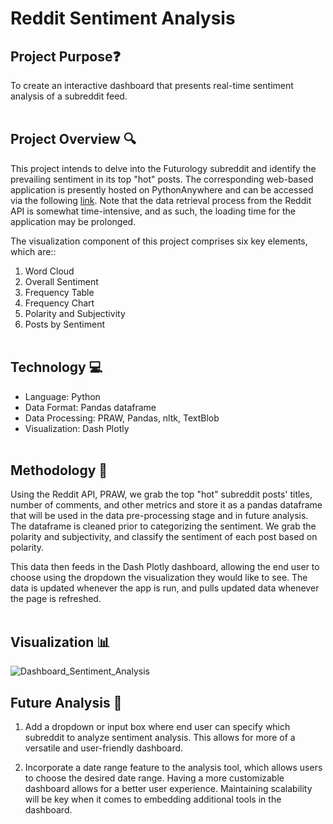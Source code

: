 # Reddit Sentiment Analysis
## Project Purpose:question:
To create an interactive dashboard that presents real-time sentiment analysis of a subreddit feed. 
<br><br>

## Project Overview :mag:
This project intends to delve into the Futurology subreddit and identify the prevailing sentiment in its top "hot" posts. The corresponding web-based application is presently hosted on PythonAnywhere and can be accessed via the following <a href="http://roguelash.pythonanywhere.com" title="here">link</a>. Note that the data retrieval process from the Reddit API is somewhat time-intensive, and as such, the loading time for the application may be prolonged.

The visualization component of this project comprises six key elements, which are::
1. Word Cloud
2. Overall Sentiment 
3. Frequency Table
4. Frequency Chart
5. Polarity and Subjectivity
6. Posts by Sentiment
<br><br>

## Technology :computer:
- Language: Python
- Data Format: Pandas dataframe
- Data Processing: PRAW, Pandas, nltk, TextBlob
- Visualization: Dash Plotly
<br><br>

## Methodology :memo:
Using the Reddit API, PRAW, we grab the top "hot" subreddit posts' titles, number of comments, and other metrics and store it as a pandas dataframe that will be used in the data pre-processing stage and in future analysis. The dataframe is cleaned prior to categorizing the sentiment. We grab the polarity and subjectivity, and classify the sentiment of each post based on polarity.

This data then feeds in the Dash Plotly dashboard, allowing the end user to choose using the dropdown the visualization they would like to see. The data is updated whenever the app is run, and pulls updated data whenever the page is refreshed.
<br><br>

## Visualization :bar_chart:
![Dashboard_Sentiment_Analysis](https://user-images.githubusercontent.com/10111217/230750792-8132cbe2-8557-4507-b7b8-c38af880b1e7.png)

## Future Analysis :high_brightness:
1. Add a dropdown or input box where end user can specify which subreddit to analyze sentiment analysis. This allows for more of a versatile and user-friendly dashboard. 

2. Incorporate a date range feature to the analysis tool, which allows users to choose the desired date range. Having a more customizable dashboard allows for a better user experience. Maintaining scalability will be key when it comes to embedding additional tools in the dashboard.



